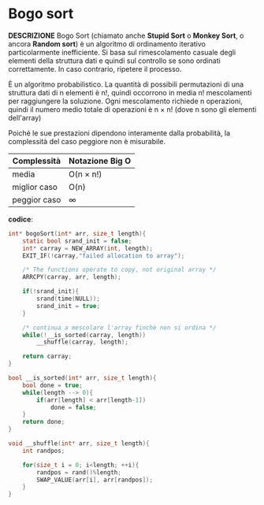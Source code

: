 # Bogo sort

**DESCRIZIONE**
Bogo Sort (chiamato anche **Stupid Sort** o **Monkey Sort**, o ancora **Random sort**) è un algoritmo di ordinamento iterativo particolarmente inefficiente. Si basa sul rimescolamento casuale degli elementi della struttura dati e quindi sul controllo se sono ordinati correttamente. In caso contrario, ripetere il processo.

È un algoritmo probabilistico. La quantità di possibili permutazioni di una struttura dati di n elementi è n!, quindi occorrono in media n! mescolamenti per raggiungere la soluzione. Ogni mescolamento richiede n operazioni, quindi il numero medio totale di operazioni è n × n! (dove n sono gli elementi dell'array)

Poiché le sue prestazioni dipendono interamente dalla probabilità, la complessità del caso peggiore non è misurabile.

| Complessità  | Notazione Big O |
| ------------ | --------------- |
| media        | O(n × n!)       |
| miglior caso | O(n)            |
| peggior caso | ∞               |

**codice**:

```c
int* bogoSort(int* arr, size_t length){
    static bool srand_init = false;
    int* carray = NEW_ARRAY(int, length);
    EXIT_IF(!carray,"failed allocation to array");

    /* The functions operate to copy, not original array */
    ARRCPY(carray, arr, length);

    if(!srand_init){
        srand(time(NULL));
        srand_init = true;
    }

    /* continua a mescolare l'array finchè non si ordina */
    while(!__is_sorted(carray, length))
        __shuffle(carray, length);

    return carray;
}

bool __is_sorted(int* arr, size_t length){
    bool done = true;
    while(length --> 0){
        if(arr[length] < arr[length-1])
            done = false;
    }
    return done;
}

void __shuffle(int* arr, size_t length){
    int randpos;

    for(size_t i = 0; i<length; ++i){
        randpos = rand()%length;
        SWAP_VALUE(arr[i], arr[randpos]);
    }
}
```
